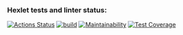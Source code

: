 ### Hexlet tests and linter status:
[![Actions Status](https://github.com/daniilvasutin/java-project-72/actions/workflows/hexlet-check.yml/badge.svg)](https://github.com/daniilvasutin/java-project-72/actions)
[![build](https://github.com/daniilvasutin/java-project-72/actions/workflows/build.yml/badge.svg)](https://github.com/daniilvasutin/java-project-72/actions/workflows/build.yml)
[![Maintainability](https://api.codeclimate.com/v1/badges/77430164b58b000b2f5d/maintainability)](https://codeclimate.com/github/daniilvasutin/java-project-72/maintainability)
[![Test Coverage](https://api.codeclimate.com/v1/badges/77430164b58b000b2f5d/test_coverage)](https://codeclimate.com/github/daniilvasutin/java-project-72/test_coverage)